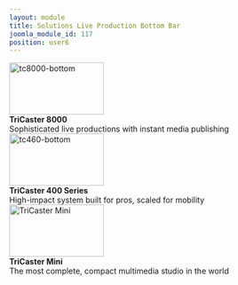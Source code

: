 ```yaml
---
layout: module
title: Solutions Live Production Bottom Bar
joomla_module_id: 117
position: user6
---
```

<div style="text-align: left; margin-right: 20px;" class="LPS"><a href="/tricaster/8000.html"><img alt="tc8000-bottom" src="{{"images/pro-line/TC-8000/tc8000-bottom.jpg" | cdn }}" height="94" width="170" /></a><br /><strong>TriCaster 8000</strong><br /> Sophisticated live productions with instant media publishing</div>
<div class="LPS" style="margin-right: 20px;"><a href="/tricaster/400-series.html"><img alt="tc460-bottom" src="{{"images/pro-line/TC-460/tc460-bottom.jpg" | cdn }}" height="94" width="170" /></a><br /><strong>TriCaster 400 Series</strong><br /> High-impact system built for pros, scaled for mobility</div>
<div class="LPS"><a href="/products/tricaster-mini.html"><img alt="TriCaster Mini" src="{{"images/pro-line/TriCaster-Mini/TCMini_bottom.png" | cdn }}" height="94" width="170" /></a><br /><strong>TriCaster Mini</strong><br /> The most complete, compact multimedia studio in the world</div>
